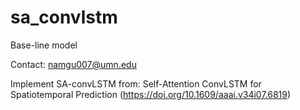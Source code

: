 # sa_convlstm
Base-line model

Contact: namgu007@umn.edu

Implement SA-convLSTM from: Self-Attention ConvLSTM for Spatiotemporal Prediction (https://doi.org/10.1609/aaai.v34i07.6819)


